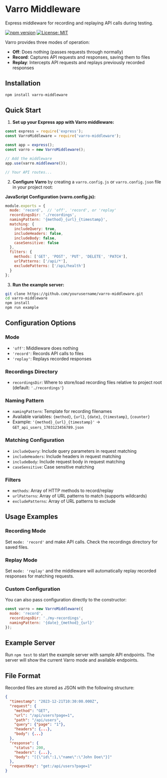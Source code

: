# Varro Middleware

Express middleware for recording and replaying API calls during testing.

[![npm version](https://badge.fury.io/js/varro-middleware.svg)](https://badge.fury.io/js/varro-middleware)
[![License: MIT](https://img.shields.io/badge/License-MIT-yellow.svg)](https://opensource.org/licenses/MIT)

Varro provides three modes of operation:

- **Off**: Does nothing (passes requests through normally)
- **Record**: Captures API requests and responses, saving them to files
- **Replay**: Intercepts API requests and replays previously recorded responses

## Installation

```bash
npm install varro-middleware
```

## Quick Start

1. **Set up your Express app with Varro middleware:**

```javascript
const express = require('express');
const VarroMiddleware = require('varro-middleware');

const app = express();
const varro = new VarroMiddleware();

// Add the middleware
app.use(varro.middleware());

// Your API routes...
```

2. **Configure Varro** by creating a `varro.config.js` or `varro.config.json` file in your project root:

**JavaScript Configuration (varro.config.js):**
```javascript
module.exports = {
  mode: 'record',  // 'off', 'record', or 'replay'
  recordingsDir: './recordings',
  namingPattern: '{method}_{url}_{timestamp}',
  matching: {
    includeQuery: true,
    includeHeaders: false,
    includeBody: false,
    caseSensitive: false
  },
  filters: {
    methods: ['GET', 'POST', 'PUT', 'DELETE', 'PATCH'],
    urlPatterns: ['/api/*'],
    excludePatterns: ['/api/health']
  }
};
```

3. **Run the example server:**

```bash
git clone https://github.com/yourusername/varro-middleware.git
cd varro-middleware
npm install
npm run example
```

## Configuration Options

### Mode
- `'off'`: Middleware does nothing
- `'record'`: Records API calls to files
- `'replay'`: Replays recorded responses

### Recordings Directory
- `recordingsDir`: Where to store/load recording files relative to project root (default: `'./recordings'`)

### Naming Pattern
- `namingPattern`: Template for recording filenames
- Available variables: `{method}`, `{url}`, `{date}`, `{timestamp}`, `{counter}`
- Example: `'{method}_{url}_{timestamp}'` → `GET_api_users_1703123456789.json`

### Matching Configuration
- `includeQuery`: Include query parameters in request matching
- `includeHeaders`: Include headers in request matching  
- `includeBody`: Include request body in request matching
- `caseSensitive`: Case sensitive matching

### Filters
- `methods`: Array of HTTP methods to record/replay
- `urlPatterns`: Array of URL patterns to match (supports wildcards)
- `excludePatterns`: Array of URL patterns to exclude

## Usage Examples

### Recording Mode
Set `mode: 'record'` and make API calls. Check the recordings directory for saved files.

### Replay Mode
Set `mode: 'replay'` and the middleware will automatically replay recorded responses for matching requests.

### Custom Configuration
You can also pass configuration directly to the constructor:

```javascript
const varro = new VarroMiddleware({
  mode: 'record',
  recordingsDir: './my-recordings',
  namingPattern: '{date}_{method}_{url}'
});
```

## Example Server

Run `npm test` to start the example server with sample API endpoints. The server will show the current Varro mode and available endpoints.

## File Format

Recorded files are stored as JSON with the following structure:

```json
{
  "timestamp": "2023-12-21T10:30:00.000Z",
  "request": {
    "method": "GET",
    "url": "/api/users?page=1",
    "path": "/api/users",
    "query": {"page": "1"},
    "headers": {...},
    "body": {...}
  },
  "response": {
    "status": 200,
    "headers": {...},
    "body": "[{\"id\":1,\"name\":\"John Doe\"}]"
  },
  "requestKey": "get:/api/users?page=1"
}
```
